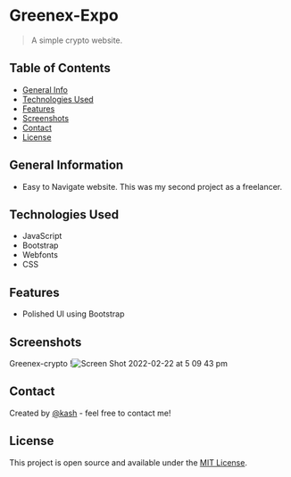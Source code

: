 # Greenex-Expo

> A simple crypto website.

## Table of Contents

- [General Info](#general-information)
- [Technologies Used](#technologies-used)
- [Features](#features)
- [Screenshots](#screenshots)
- [Contact](#contact)
- [License](#license)

## General Information

- Easy to Navigate website. This was my second project as a freelancer.


## Technologies Used

- JavaScript
- Bootstrap
- Webfonts
- CSS

## Features

- Polished UI using Bootstrap

## Screenshots

Greenex-crypto !![Screen Shot 2022-02-22 at 5 09 43 pm](https://user-images.githubusercontent.com/88652187/155073153-6d699d43-a1f3-48bc-baac-84bd8103208e.png)

## Contact

Created by [@kash](https://github.com/kashpateltech) - feel free to contact me!

## License

This project is open source and available under the [MIT License](LICENSE).
